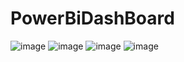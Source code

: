 # PowerBiDashBoard

![image](https://github.com/A00477010/PowerBiDashBoard/assets/144287467/d4e232a7-0fc9-4a43-9300-92da77f38c38)
![image](https://github.com/A00477010/PowerBiDashBoard/assets/144287467/72535f45-950a-447a-a1b6-a1db93e00824)
![image](https://github.com/A00477010/PowerBiDashBoard/assets/144287467/d7ac385c-d02d-47c5-9795-b9ca0fcef77a)
![image](https://github.com/A00477010/PowerBiDashBoard/assets/144287467/54d385d9-e898-4e29-926f-6f0832aa8726)
